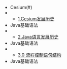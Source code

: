 * Cesium(#)
* * [1.Cesium发展历史](/article/Cesium/Cesium_1.md)
* Java基础语法
* * [2.Java语言发展历史](/article/Cesium/Cesium_2.md)
* Java基础语法
* * [3.0 流程控制语句结构](/article/Cesium/Cesium_3.md)
* Java基础语法

[comment]: <> (* * [4.0 数组]&#40;/article/Cesium/java_4.md&#41;)
